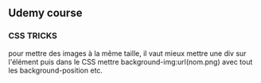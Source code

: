 ## Udemy course 

### CSS TRICKS 

pour mettre des images à la même taille, il vaut mieux mettre une div sur l'élément puis dans le CSS mettre background-img:url(nom.png) avec tout les background-position etc. 
